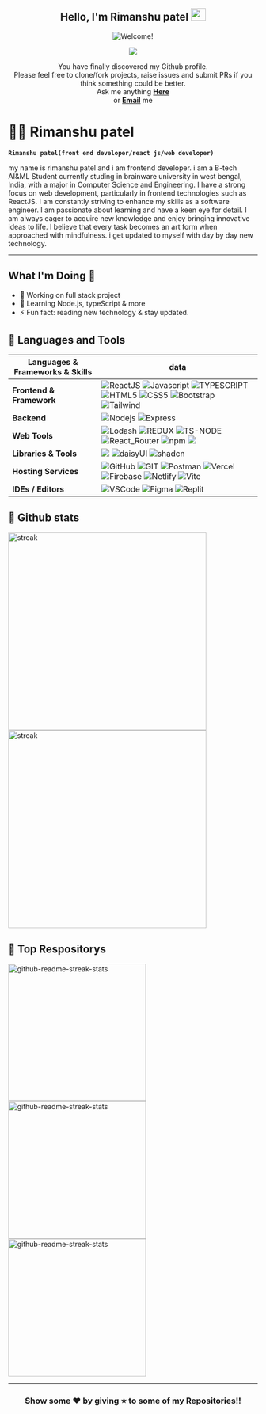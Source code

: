 <div align="center">
<h2> Hello, I'm Rimanshu patel <img src="https://user-images.githubusercontent.com/1303154/88677602-1635ba80-d120-11ea-84d8-d263ba5fc3c0.gif" width="30px" height='25px'></h2>
</div>

<div align="center"><img src="https://readme-typing-svg.herokuapp.com?color=%23FFD617&size=20&multiline=true&width=515&lines=Welcome+to+rimanshuPatel+Github+Profile" alt="Welcome!"/></div>

<p align="center">
<img  src="https://komarev.com/ghpvc/?username=rimanshupatel&color=brightgreen">
</p>

<p align="center"> You have finally discovered my Github profile. <br>
Please feel free to clone/fork projects, raise issues and submit PRs if you think something could be better. <br>
Ask me anything <a href="https://github.com/rimanshupatel/rimanshupatel/issues/new"><b>Here</b></a><br>
or <a href="mailto:rimanshupatel1@gmail.com" target='_blank'><b>Email</b></a> me</p>

# 🏄‍♂️ Rimanshu patel

**`Rimanshu patel(front end developer/react js/web developer)`**

my name is rimanshu patel and i am frontend developer. i am a B-tech AI&ML Student currently studing in brainware university in west bengal, India, with a major in Computer Science and Engineering. I have a strong focus on web development, particularly in frontend technologies such as ReactJS. I am constantly striving to enhance my skills as a software engineer.
I am passionate about learning and have a keen eye for detail. I am always eager to acquire new knowledge and enjoy bringing innovative ideas to life. I believe that every task becomes an art form when approached with mindfulness. i get updated to myself with day by day new technology.

---

## What I'm Doing 🦄

- 🔭 Working on full stack project
- 🌱 Learning Node.js, typeScript & more
- ⚡ Fun fact: reading new technology & stay updated.

## 🧰 Languages and Tools

| Languages & Frameworks & Skills | data                                                      |
| ----------------------------------------- | -------------------------------------------------------------- |
|  **Frontend & Framework**  | ![ReactJS](https://img.shields.io/badge/-ReactJS-%2361DAFB?style=for-the-badge&logo=react&logoColor=white) ![Javascript](https://img.shields.io/badge/JavaScript-F7DF1E.svg?style=for-the-badge&logo=javascript&logoColor=white) ![TYPESCRIPT](https://img.shields.io/badge/TypeScript-007ACC?style=for-the-badge&logo=typescript&logoColor=white) ![HTML5](https://img.shields.io/badge/-HTML5-E34F26?style=for-the-badge&logo=html5&logoColor=white) ![CSS5](https://img.shields.io/badge/CSS3-1572B6?style=for-the-badge&logo=css3&logoColor=white) ![Bootstrap](https://img.shields.io/badge/Bootstrap-563D7C?style=for-the-badge&logo=bootstrap&logoColor=white)  ![Tailwind](https://img.shields.io/badge/TailwindCSS-06B6D4?style=for-the-badge&logo=tailwindcss&logoColor=white)|
| **Backend** |![Nodejs](https://img.shields.io/badge/Node.js-43853D.svg?style=for-the-badge&logo=node.js&logoColor=white) ![Express](https://img.shields.io/badge/Express%20js-000000?style=for-the-badge&logo=express&logoColor=white)|
| **Web Tools**| ![Lodash](https://img.shields.io/badge/Lodash-3492FF?style=for-the-badge&logo=lodash&logoColor=white")  ![REDUX](https://img.shields.io/badge/Redux-593D88?style=for-the-badge&logo=redux&logoColor=white) ![TS-NODE](https://img.shields.io/badge/ts--node-3178C6?style=for-the-badge&logo=ts-node&logoColor=white)  ![React_Router](https://img.shields.io/badge/React_Router-CA4245?style=for-the-badge&logo=react-router&logoColor=white) ![npm](https://img.shields.io/badge/npm-CB3837?style=for-the-badge&logo=npm&logoColor=white)  ![](https://img.shields.io/badge/ESLint-4B3263?style=for-the-badge&logo=eslint&logoColor=white)|
| **Libraries & Tools**| ![](https://img.shields.io/badge/Material--UI-0081CB?style=for-the-badge&logo=material-ui&logoColor=white) ![daisyUI](https://img.shields.io/badge/daisyUI-1ad1a5?style=for-the-badge&logo=daisyui&logoColor=white) ![shadcn](https://img.shields.io/badge/shadcn%2Fui-000000?style=for-the-badge&logo=shadcnui&logoColor=white) |
| **Hosting Services** |![GitHub](https://img.shields.io/badge/GitHub-100000?style=for-the-badge&logo=github&logoColor=white) ![GIT](https://img.shields.io/badge/GIT-E44C30?style=for-the-badge&logo=git&logoColor=white) ![Postman](https://img.shields.io/badge/Postman-FF6C37?style=for-the-badge&logo=Postman&logoColor=white) ![Vercel](https://img.shields.io/badge/Vercel-000000?style=for-the-badge&logo=vercel&logoColor=white) ![Firebase](https://img.shields.io/badge/firebase-ffca28?style=for-the-badge&logo=firebase&logoColor=black)  ![Netlify](https://img.shields.io/badge/Netlify-00C7B7?style=for-the-badge&logo=netlify&logoColor=white) ![Vite](https://img.shields.io/badge/Vite-B73BFE?style=for-the-badge&logo=vite&logoColor=FFD62E) |
|**IDEs / Editors**|![VSCode](https://img.shields.io/badge/Visual_Studio_Code-0078D4?style=for-the-badge&logo=visual%20studio%20code&logoColor=white) ![Figma](https://img.shields.io/badge/Figma-F24E1E?style=for-the-badge&logo=figma&logoColor=white)  ![Replit](https://img.shields.io/badge/Replit-DD1200?style=for-the-badge&logo=Replit&logoColor=white)  |


## 🔎 Github stats 

<p align="left">
  <a href="https://github.com/rimanshupatel">      
<img title="stats" alt="streak" width=400 src="https://github-readme-streak-stats.herokuapp.com/?user=rimanshupatel&theme=dark&hide_border=true&stroke=f53b3b"/>
</a> 

<a href="https://github.com/rimanshupatel">      
<img title="stats" alt="streak" width=400 src="https://github-readme-stats.vercel.app/api/top-langs/?username=rimanshupatel&theme=dark&hide_border=false&include_all_commits=false&count_private=false&layout=compact"/>
</a> 

<p/>
  
## 🚀 Top Respositorys 
  <p align="left">
     <a href="https://github.com/rimanshupatel/javascript-project"><img width="278" src="https://denvercoder1-github-readme-stats.vercel.app/api/pin/?username=rimanshupatel&repo=javascript-project&theme=react&bg_color=1F222E&title_color=F8D866&hide_border=true&icon_color=F8D866&show_icons=false" alt="github-readme-streak-stats"></a>
   <a href="https://github.com/rimanshupatel/WeatherApp-reactJs"><img width="278" src="https://denvercoder1-github-readme-stats.vercel.app/api/pin/?username=rimanshupatel&repo=WeatherApp-reactJs&theme=react&bg_color=1F222E&title_color=F8D866&hide_border=true&icon_color=F8D866&show_icons=false" alt="github-readme-streak-stats"></a>
   <a href="https://github.com/rimanshupatel/MovieWebsite-ReactJs"><img width="278" src="https://denvercoder1-github-readme-stats.vercel.app/api/pin/?username=rimanshupatel&repo=MovieWebsite-ReactJs&theme=react&bg_color=1F222E&title_color=F8D866&hide_border=true&icon_color=F8D866&show_icons=false" alt="github-readme-streak-stats"></a>


---
<h3 align="center">Show some ❤️ by giving ⭐ to some of my Repositories!!</h3>
